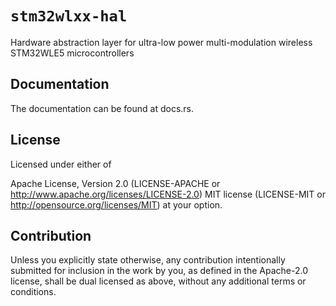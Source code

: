 # `stm32wlxx-hal`
Hardware abstraction layer for ultra-low power multi-modulation wireless STM32WLE5 microcontrollers


## Documentation

The documentation can be found at docs.rs.

## License

Licensed under either of

Apache License, Version 2.0 (LICENSE-APACHE or http://www.apache.org/licenses/LICENSE-2.0)
MIT license (LICENSE-MIT or http://opensource.org/licenses/MIT)
at your option.

## Contribution

Unless you explicitly state otherwise, any contribution intentionally submitted for inclusion in the work by you, as defined in the Apache-2.0 license, shall be dual licensed as above, without any additional terms or conditions.
